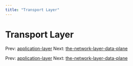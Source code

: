 ```yaml
---
title: "Transport Layer"
---
```


# Transport Layer

Prev: [application-layer](application-layer.md)
Next: [the-network-layer-data-plane](the-network-layer-data-plane.md)

Prev: [application-layer](application-layer.md)
Next: [the-network-layer-data-plane](the-network-layer-data-plane.md)
